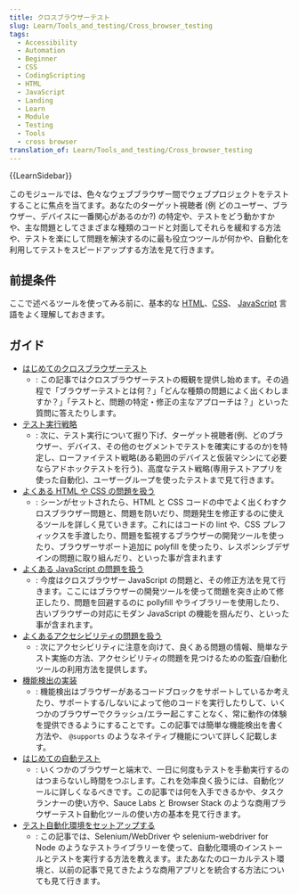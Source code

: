 ```yaml
---
title: クロスブラウザーテスト
slug: Learn/Tools_and_testing/Cross_browser_testing
tags:
  - Accessibility
  - Automation
  - Beginner
  - CSS
  - CodingScripting
  - HTML
  - JavaScript
  - Landing
  - Learn
  - Module
  - Testing
  - Tools
  - cross browser
translation_of: Learn/Tools_and_testing/Cross_browser_testing
---
```

{{LearnSidebar}}

このモジュールでは、色々なウェブブラウザー間でウェブプロジェクトをテストすることに焦点を当てます。あなたのターゲット視聴者 (例 どのユーザー、ブラウザー、デバイスに一番関心があるのか?) の特定や、テストをどう動かすかや、主な問題としてさまざまな種類のコードと対面してそれらを緩和する方法や、テストを楽にして問題を解決するのに最も役立つツールが何かや、自動化を利用してテストをスピードアップする方法を見て行きます。

## 前提条件

ここで述べるツールを使ってみる前に、基本的な [HTML](/ja/docs/Learn/HTML)、[CSS](/ja/docs/Learn/CSS)、 [JavaScript](/ja/docs/Learn/JavaScript) 言語をよく理解しておきます。

## ガイド

- [はじめてのクロスブラウザーテスト](/ja/docs/Learn/Tools_and_testing/Cross_browser_testing/Introduction)
  - : この記事ではクロスブラウザーテストの概観を提供し始めます。その過程で「ブラウザーテストとは何？」「どんな種類の問題によく出くわしますか？」「テストと、問題の特定・修正の主なアプローチは？」といった質問に答えたりします。
- [テスト実行戦略](/ja/docs/Learn/Tools_and_testing/Cross_browser_testing/Testing_strategies)
  - : 次に、テスト実行について掘り下げ、ターゲット視聴者(例、どのブラウザー、デバイス、その他のセグメントでテストを確実にするのか)を特定し、ローファイテスト戦略(ある範囲のデバイスと仮装マシンにて必要ならアドホックテストを行う)、高度なテスト戦略(専用テストアプリを使った自動化)、ユーザーグループを使ったテストまで見て行きます。
- [よくある HTML や](/ja/docs/Learn/Tools_and_testing/Cross_browser_testing/HTML_and_CSS)[ CSS の問題を扱う](/ja/docs/Learn/Tools_and_testing/Cross_browser_testing/HTML_and_CSS)
  - : シーンがセットされたら、HTML と CSS コードの中でよく出くわすクロスブラウザー問題と、問題を防いだり、問題発生を修正するのに使えるツールを詳しく見ていきます。これにはコードの lint や、CSS プレフィックスを手渡したり、問題を監視するブラウザーの開発ツールを使ったり、ブラウザーサポート追加に polyfill を使ったり、レスポンシブデザインの問題に取り組んだり、といった事が含まれます
- [よくある JavaScript の問題を扱う](/ja/docs/Learn/Tools_and_testing/Cross_browser_testing/JavaScript)
  - : 今度はクロスブラウザー JavaScript の問題と、その修正方法を見て行きます。ここにはブラウザーの開発ツールを使って問題を突き止めて修正したり、問題を回避するのに pollyfill やライブラリーを使用したり、古いブラウザーの対応にモダン JavaScript の機能を掴んだり、といった事が含まれます。
- [よくあるアクセシビリティの問題を扱う](/ja/docs/Learn/Tools_and_testing/Cross_browser_testing/Accessibility)
  - : 次にアクセシビリティに注意を向けて、良くある問題の情報、簡単なテスト実施の方法、アクセシビリティの問題を見つけるための監査/自動化ツールの利用方法を提供します。
- [機能検出の実装](/ja/docs/Learn/Tools_and_testing/Cross_browser_testing/Feature_detection)
  - : 機能検出はブラウザーがあるコードブロックをサポートしているか考えたり、サポートする/しないによって他のコードを実行したりして、いくつかのブラウザーでクラッシュ/エラー起こすことなく、常に動作の体験を提供できるようにすることです。この記事では簡単な機能検出を書く方法や、 `@supports` のようなネイティブ機能について詳しく記載します。
- [はじめての自動テスト](/ja/docs/Learn/Tools_and_testing/Cross_browser_testing/Automated_testing)
  - : いくつかのブラウザーと端末で、一日に何度もテストを手動実行するのはつまらないし時間をつぶします。これを効率良く扱うには、自動化ツールに詳しくなるべきです。この記事では何を入手できるかや、タスクランナーの使い方や、Sauce Labs と Browser Stack のような商用ブラウザーテスト自動化ツールの使い方の基本を見て行きます。
- [テスト自動化環境をセットアップする](/ja/docs/Learn/Tools_and_testing/Cross_browser_testing/Your_own_automation_environment)
  - : この記事では、Selenium/WebDriver や selenium-webdriver for Node のようなテストライブラリーを使って、自動化環境のインストールとテストを実行する方法を教えます。またあなたのローカルテスト環境と、以前の記事で見てきたような商用アプリとを統合する方法についても見て行きます。
